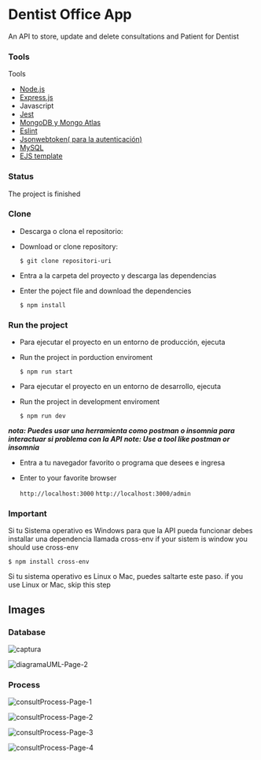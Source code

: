 # Dentist Office App

An API to store, update and delete consultations and Patient for Dentist

### Tools

Tools

- [Node.js](https://nodejs.org/es/)
- [Express.js](https://expressjs.com/es/)
- Javascript
- [Jest](https://jestjs.io/)
- [MongoDB y Mongo Atlas](https://www.mongodb.com/es)
- [Eslint](https://eslint.org/)
- [Jsonwebtoken( para la autenticación)](https://jwt.io/)
- [MySQL](https://www.mysql.com/)
- [EJS template](https://ejs.co/)

### Status

The project is finished

### Clone

- Descarga o clona el repositorio:
- Download or clone repository:

  `$ git clone repositori-uri`

- Entra a la carpeta del proyecto y descarga las dependencias
- Enter the poject file and download the dependencies

  `$ npm install`

### Run the project

- Para ejecutar el proyecto en un entorno de producción, ejecuta
- Run the project in porduction enviroment

  `$ npm run start`

- Para ejecutar el proyecto en un entorno de desarrollo, ejecuta
- Run the project in development enviroment

  `$ npm run dev`

**_nota: Puedes usar una herramienta como postman o insomnia para interactuar si problema con la API_**
**_note: Use a tool like postman or insomnia_**

- Entra a tu navegador favorito o programa que desees e ingresa
- Enter to your favorite browser

  `http://localhost:3000`
  `http://localhost:3000/admin`

### Important

Si tu Sistema operativo es Windows para que la API pueda funcionar debes installar una dependencia llamada cross-env
if your sistem is window you should use cross-env

`$ npm install cross-env`

Si tu sistema operativo es Linux o Mac, puedes saltarte este paso.
if you use Linux or Mac, skip this step

## Images

### Database

![captura](https://user-images.githubusercontent.com/53627060/124371197-f0286c80-dc44-11eb-8df7-f6e24466de48.png)

![diagramaUML-Page-2](https://user-images.githubusercontent.com/53627060/129778402-75efc6ad-2550-4136-a3a3-217707f3e901.png)

### Process

![consultProcess-Page-1](https://user-images.githubusercontent.com/53627060/129778435-046d73be-1a08-43ed-a4af-a90862b1fa7f.png)

![consultProcess-Page-2](https://user-images.githubusercontent.com/53627060/129778544-5effde71-7f32-4f2e-bb9f-78b53dbcd8ca.png)

![consultProcess-Page-3](https://user-images.githubusercontent.com/53627060/129778618-e87e737b-3e1f-4f17-8386-70dacc1137cd.png)

![consultProcess-Page-4](https://user-images.githubusercontent.com/53627060/129778727-c41cc9cf-a6c2-4850-adbb-c4f90d71bd3c.png)

